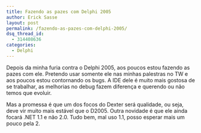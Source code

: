 ```yaml
---
title: Fazendo as pazes com Delphi 2005
author: Erick Sasse
layout: post
permalink: /fazendo-as-pazes-com-delphi-2005/
dsq_thread_id:
  - 314408636
categories:
  - Delphi
---
```

Depois da minha furia contra o Delphi 2005, aos poucos estou fazendo as pazes com ele. Pretendo usar somente ele nas minhas palestras no TW e aos poucos estou contornando os bugs. A IDE dele &eacute; muito mais gostosa de se trabalhar, as melhorias no debug fazem diferen&ccedil;a e querendo ou n&atilde;o temos que evoluir.

Mas a promessa &eacute; que um dos focos do Dexter ser&aacute; qualidade, ou seja, deve vir muito mais est&aacute;vel que o D2005. Outra novidade &eacute; que ele ainda focar&aacute; .NET 1.1 e n&atilde;o 2.0. Tudo bem, mal uso 1.1, posso esperar mais um pouco pela 2.